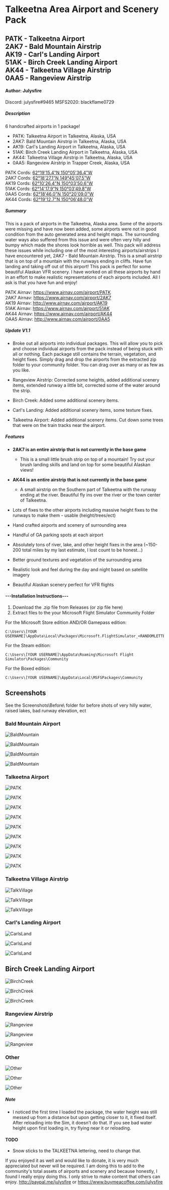 # Talkeetna Area Airport and Scenery Pack

## PATK - Talkeetna Airport <br/> 2AK7 - Bald Mountain Airstrip <br/> AK19 - Carl's Landing Airport <br/> 51AK - Birch Creek Landing Airport <br/> AK44 - Talkeetna Village Airstrip <br/> 0AA5 - Rangeview Airstrip

#### Author: Julysfire
Discord: julysfire#9465        MSFS2020: blackflame0729

##### Description
6 handcrafted airports in 1 package!

- PATK: Talkeetna Airport in Talkeetna, Alaska, USA
- 2AK7: Bald Mountain Airstrip in Talkeetna, Alaska, USA
- AK19: Carl's Landing Airport in Talkeetna, Alaska, USA
- 51AK: Birch Creek Landing Airport in Talkeetna, Alaska, USA
- AK44: Talkeetna Village Airstrip in Talkeetna, Alaska, USA
- 0AA5: Rangeview Airstrip in Trapper Creek, Alaska, USA

PATK Cords: [62°19'15.4"N 150°05'36.4"W](https://www.google.com/maps/place/62%C2%B019'15.4%22N+150%C2%B005'36.4%22W/@62.3209469,-150.0956331,521m/data=!3m2!1e3!4b1!4m5!3m4!1s0x0:0x0!8m2!3d62.3209444!4d-150.0934444) <br/> 2AK7 Cords: [62°18'27.1"N 149°45'07.5"W](https://www.google.com/maps/place/62%C2%B018'27.1%22N+149%C2%B045'07.5%22W/@62.3075303,-149.754272,522m/data=!3m2!1e3!4b1!4m5!3m4!1s0x0:0x0!8m2!3d62.3075278!4d-149.7520833) <br/> AK19 Cords: [62°10'26.4"N 150°03'50.6"W](https://www.google.com/maps/place/62%C2%B010'26.4%22N+150%C2%B003'50.6%22W/@62.1740025,-150.0662443,524m/data=!3m2!1e3!4b1!4m5!3m4!1s0x0:0x0!8m2!3d62.174!4d-150.0640556) <br/> 51AK Cords: [62°14'17.9"N 150°03'49.8"W](https://www.google.com/maps/place/62%C2%B014'17.9%22N+150%C2%B003'49.8%22W/@62.2383081,-150.066022,523m/data=!3m2!1e3!4b1!4m5!3m4!1s0x0:0x0!8m2!3d62.2383056!4d-150.0638333) <br/> 0AA5 Cords: [62°18'46.0"N 150°20'09.0"W](https://www.google.com/maps/place/62%C2%B018'46.0%22N+150%C2%B020'09.0%22W/@62.3127803,-150.338022,522m/data=!3m2!1e3!4b1!4m5!3m4!1s0x0:0x0!8m2!3d62.3127778!4d-150.3358333) </br> AK44 Cords: [62°19'12.7"N 150°06'48.0"W](https://www.google.com/maps/place/62%C2%B019'12.7%22N+150%C2%B006'48.0%22W/@62.3202005,-150.1155197,521m/data=!3m2!1e3!4b1!4m14!1m7!3m6!1s0x0:0x0!2zNjLCsDE4JzQ2LjAiTiAxNTDCsDIwJzA5LjAiVw!3b1!8m2!3d62.3127778!4d-150.3358333!3m5!1s0x0:0x0!7e2!8m2!3d62.3201982!4d-150.1133314) </br>

##### Summary

This is a pack of airports in the Talkeetna, Alaska area.  Some of the airports were missing and have now been added, some airports were not in good condition from the auto generated area and height maps.  The surrounding water ways also suffered from this issue and were often very hilly and bumpy which made the shores look horrible as well.  This pack will address these issues while including one of the most interesting airports/airstrips I have encountered yet, 2AK7 - Bald Mountain Airstrip.  This is a small airstrip that is on top of a mountain with the runways ending in cliffs.  Have fun landing and taking off out of this airport!  This pack is perfect for some beautiful Alaskan  VFR scenery.  I have worked on all these airports by hand in an effort to make realistic representations of each airports included.  All I ask is that you have fun and enjoy!

PATK Airnav: <https://www.airnav.com/airport/PATK> <br/> 2AK7 Airnav: <https://www.airnav.com/airport/2AK7> <br/> AK19 Airnav: <http://www.airnav.com/airport/AK19> <br/> 51AK Airnav: <https://www.airnav.com/airport/51AK> <br/> AK44 Airnav: <https://www.airnav.com/airport/AK44> </br> OAA5 Airnav: <http://www.airnav.com/airport/0AA5>

##### Update V1.1

- Broke out all airports into individual packages.  This will allow you to pick and choose individual airports from the pack instead of being stuck with all or nothing.  Each package still contains the terrain, vegetation, and height fixes.  Simply drag and drop the airports from the extracted zip folder to your community folder.  You can drag over as many or as few as you like.

- Rangeview Airstrip: Corrected some heights, added additional scenery items, extended runway a little bit, corrected some of the water around the strip.

- Birch Creek: Added some additional scenery items.

- Carl's Landing:  Added additional scenery items, some texture fixes.

- Talkeetna Airport: Added additional scenery items.  Cut down some trees that were on the train tracks near the airport.

##### Features

- **2AK7 is an entire airstrip that is not currently in the base game**
    - This is a small little brush strip on top of a mountain!  Try out your brush landing skills and land on top for some beautiful Alaskan views!

- **AK44 is an entire airstrip that is not currently in the base game**
    - A small airstrip on the Southern part of Talkeetna with the runway ending at the river.  Beautiful fly ins over the river or the town center of Talkeetna.
	
- Lots of fixes to the other airports including massive height fixes to the runways to make them - usable  (height/trees/ect)

- Hand crafted airports and scenery of surrounding area
- Handful of GA parking spots at each airport
- Absolutely tons of river, lake, and other height fixes in the area (~150-200 total miles by my last estimate, I lost count to be honest...)
- Better ground textures and vegetation of the surrounding area
- Realistic look and feel during the day and night based on satellite imagery
- Beautiful Alaskan scenery perfect for VFR flights

#### ---Installation Instructions---
1. Download the .zip file from Releases (or zip file here)
2. Extract files to the your Microsoft Flight Simulator Community Folder

For the Microsoft Store edition AND/OR Gamepass edition:

	C:\Users\[YOUR USERNAME]\AppData\Local\Packages\Microsoft.FlightSimulator_<RANDOMLETTERS>\LocalCache\Packages\Community
	
For the Steam edition:

	C:\Users\[YOUR USERNAME]\AppData\Roaming\Microsoft Flight Simulator\Packages\Community
	
For the Boxed edition:

	C:\Users\[YOUR USERNAME]\AppData\Local\MSFSPackages\Community

## Screenshots
See the Screenshots\Before\ folder for before shots of very hilly water, raised lakes, bad runway elevation, ect

### Bald Mountain Airport

![BaldMountain](Screenshots/After/Bald.PNG)

![BaldMountain](Screenshots/After/Bald2.PNG)

![BaldMountain](Screenshots/After/Bald3.PNG)

![BaldMountain](Screenshots/After/Bald4.PNG)

### Talkeetna Airport

![PATK](Screenshots/After/aaaCover.PNG)

![PATK](Screenshots/After/PATK6.PNG)

![PATK](Screenshots/After/PATKDoubleRainbow.PNG)

![PATK](Screenshots/After/PATKSnow.PNG)

![PATK](Screenshots/After/PATK7.PNG)

![PATK](Screenshots/After/PATK.PNG)

![PATK](Screenshots/After/PATK2.PNG)

![PATK](Screenshots/After/PATK4.PNG)

![PATK](Screenshots/After/PATK9.PNG)

### Talkeetna Village Airstrip

![TalkVillage](Screenshots/After/TalkVillage.PNG)

![TalkVillage](Screenshots/After/TalkVillage2.PNG)

![TalkVillage](Screenshots/After/TalkVillage3.PNG)

### Carl's Landing Airport

![CarlsLand](Screenshots/After/CarlsLanding.PNG)

![CarlsLand](Screenshots/After/CarlsLanding2.PNG)

![CarlsLand](Screenshots/After/CarlsLanding3.PNG)

## Birch Creek Landing Airport

![BirchCreek](Screenshots/After/BirchCreek.PNG)

![BirchCreek](Screenshots/After/BirchCreek2.PNG)

![BirchCreek](Screenshots/After/BirchCreek3.PNG)

### Rangeview Airstrip

![Rangeview](Screenshots/After/Rangeview.PNG)

![Rangeview](Screenshots/After/Rangeview2.PNG)

![Rangeview](Screenshots/After/Rangeview3.PNG)

### Other

![Other](Screenshots/After/Other.PNG)

![Other](Screenshots/After/Other2.PNG)

![Other](Screenshots/After/Other3.PNG)

##### Note

- I noticed the first time I loaded the package, the water height was still messed up from a distance but upon getting closer to it, it fixed itself.  After reloading into the Sim, it doesn't do that.  If you see bad water height upon first loading in, try flying near it or reloading.


#### TODO

- Snow sticks to the TALKEETNA lettering, need to change that.

If you enjoyed it as well and would like to donate, it is very much appreciated but never will be required.  I am doing this to add to the community's total assets of airports and scenery and because honestly, I found I really enjoy doing this.  I only strive to make content that others can enjoy.
http://paypal.me/julysfire or https://www.buymeacoffee.com/julysfire
